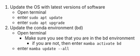 
1. Update the OS with latest versions of software
   * Open terminal
   * enter `sudo apt update`
   * enter `sudo apt upgrade`
2. Update the conda environment (bd)
    * Open terminal
      * Make sure you see that you are in the bd environment
        * if you are not, then enter `mamba activate bd`
    * enter `mamba update --all`
